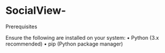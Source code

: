 # SocialView-
Prerequisites

Ensure the following are installed on your system:
	•	Python (3.x recommended)
	•	pip (Python package manager)